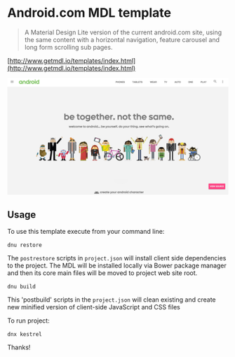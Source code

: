 # Android.com MDL template

> A Material Design Lite version of the current android.com site, using the same content with a horizontal navigation, feature carousel and long form scrolling sub pages.

[http://www.getmdl.io/templates/index.html](http://www.getmdl.io/templates/index.html)

![Android.com Template](../assets/android.jpg)

## Usage

To use this template execute from your command line:
```
dnu restore
```
The `postrestore` scripts in `project.json` will install client side dependencies to the project. The MDL will be installed locally via Bower package manager and then its core main files will be moved to project web site root.

```
dnu build
```
This 'postbuild' scripts in the `project.json` will clean existing and create new minified version of client-side JavaScript and CSS files

To run project:
```
dnx kestrel
```

Thanks!
